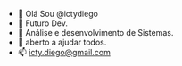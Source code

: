 - 👋 Olá Sou @ictydiego
- 👀 Futuro Dev.
- 🌱 Análise e desenvolvimento de Sistemas.
- 💞️ aberto a ajudar todos.
- 📫 icty.diego@gmail.com


